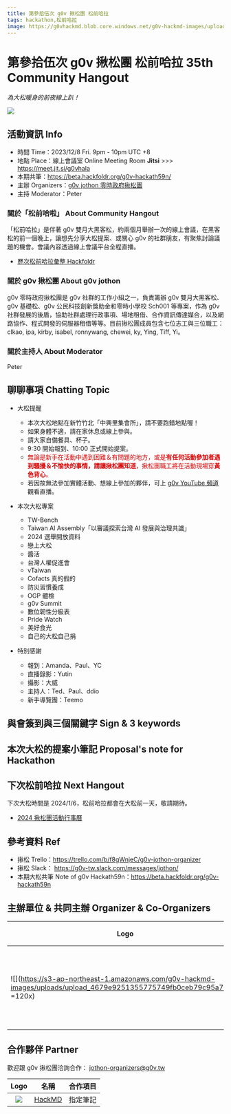 ```yaml
---
title: 第參拾伍次 g0v 揪松團 松前哈拉
tags: hackathon,松前哈拉
image: https://g0vhackmd.blob.core.windows.net/g0v-hackmd-images/upload_525733c051ba8c0ee06fd160a17561de
---
```


# 第參拾伍次 g0v 揪松團 松前哈拉 35th Community Hangout
*為大松暖身的前夜線上趴！*

![](https://g0vhackmd.blob.core.windows.net/g0v-hackmd-images/upload_db175c9dc2047fae0b8e2c46f4134096)

## 活動資訊 Info

- 時間 Time：2023/12/8 Fri.</font> 9pm - 10pm UTC +8
- 地點 Place：線上會議室 Online Meeting Room **Jitsi** >>> https://meet.jit.si/g0vhala
- 本期共筆：https://beta.hackfoldr.org/g0v-hackath59n/
- 主辦 Organizers：[g0v jothon 零時政府揪松團](https://jothon.g0v.tw/)
- 主持 Moderator：Peter

### 關於「松前哈啦」 About Community Hangout
「松前哈拉」是伴著 g0v 雙月大黑客松，約兩個月舉辦一次的線上會議，在黑客松的前一個晚上，讓想先分享大松提案、或關心 g0v 的社群朋友，有聚焦討論議題的機會。會議內容透過線上會議平台全程直播。
- [歷次松前哈拉彙整 Hackfoldr](https://beta.hackfoldr.org/g0v-jothon-community-hangout/)

### 關於 g0v 揪松團 About g0v jothon
g0v 零時政府揪松團是 g0v 社群的工作小組之一，負責籌辦 g0v 雙月大黑客松、g0v 基礎松、g0v 公民科技創新獎助金和零時小學校 Sch001 等專案，作為 g0v 社群發展的後盾，協助社群處理行政事項、場地租借、合作資訊傳達媒合，以及網路協作、程式開發的伺服器租借等等。目前揪松團成員包含七位志工與三位職工：clkao, ipa, kirby, isabel, ronnywang, chewei, ky, Ying, Tiff, Yi。


### 關於主持人 About Moderator

Peter

## 聊聊事項 Chatting Topic
- 大松提醒
    - 本次大松地點在新竹竹北「中興里集會所」，請不要跑錯地點喔！
    - 如果身體不適，請在家休息或線上參與。
    - 請大家自備餐具、杯子。
    - 9:30 開始報到、10:00 正式開始提案。
    - <font color=#D60202>無論是新手在活動中遇到困難＆有問題的地方，或是**有任何活動參加者遇到騷擾＆不愉快的事情，請讓揪松團知道**，揪松團職工將在活動現場穿**黃色背心**。</font>
    - 若因故無法參加實體活動、想線上參加的夥伴，可上 [g0v YouTube 頻道](https://www.youtube.com/c/g0vTW) 觀看直播。

- 本次大松專案
    * TW-Bench
    * Taiwan AI Assembly「以審議探索台灣 AI 發展與治理共識」
    * 2024 選舉開放資料
    * 戀上大松
    * 醬活
    * 台灣人權促進會
    * vTaiwan 
    * Cofacts 真的假的
    * 防災習慣養成
    * OGP 體檢
    * g0v Summit 
    * 數位韌性分級表
    * Pride Watch 
    * 美好食光
    * 自己的大松自己捐

- 特別感謝
    - 報到：Amanda、Paul、YC
    - 直播錄影：Yutin
    - 攝影：大威
    - 主持人：Ted、Paul、ddio
    - 新手導覽團：Teemo


## 與會簽到與三個關鍵字 Sign & 3 keywords



## 本次大松的提案小筆記 Proposal's note for Hackathon




## 下次松前哈拉 Next Hangout
下次大松時間是 2024/1/6，松前哈拉都會在大松前一天，敬請期待。

- [2024 揪松團活動行事曆](https://g0v.hackmd.io/@jothon/jothon2024)

## 參考資料 Ref
- 揪松 Trello：https://trello.com/b/f8gWnjeC/g0v-jothon-organizer
- 揪松 Slack： https://g0v-tw.slack.com/messages/jothon/
- 本期大松共筆 Note of g0v Hackath59n：https://beta.hackfoldr.org/g0v-hackath59n

## 主辦單位 & 共同主辦 Organizer & Co-Organizers
|Logo | 名稱   | 
|-------| ---- |
|  ![](https://s3-ap-northeast-1.amazonaws.com/g0v-hackmd-images/uploads/upload_4679e9251355775749fb0ceb79c95a78.jpg =120x) | [g0v 零時政府揪松團](https://jothon.g0v.tw)  |

## 合作夥伴 Partner

歡迎跟 g0v 揪松團洽詢合作： jothon-organizers@g0v.tw 

|                                                        Logo                                                        | 名稱                                                             | 合作項目 |
|:------------------------------------------------------------------------------------------------------------------:| ---------------------------------------------------------------- | -------- |
|       ![](https://g0vhackmd.blob.core.windows.net/g0v-hackmd-images/upload_64ae36f2245218b038b10a46136c11c5)       | [HackMD](https://g0v.hackmd.io/)                                 | 指定筆記 |




